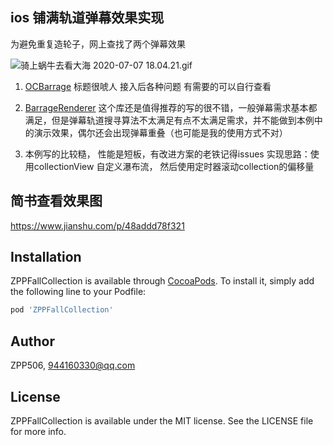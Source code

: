 ## ios 铺满轨道弹幕效果实现 
为避免重复造轮子，网上查找了两个弹幕效果

![骑上蜗牛去看大海 2020-07-07 18.04.21.gif](https://upload-images.jianshu.io/upload_images/11285123-b0bb299e62d3d442.gif?imageMogr2/auto-orient/strip)

1. [OCBarrage](https://github.com/ZPP506/OCBarrage) 标题很唬人 接入后各种问题 有需要的可以自行查看

2. [BarrageRenderer](https://github.com/unash/BarrageRenderer) 这个库还是值得推荐的写的很不错，一般弹幕需求基本都满足，但是弹幕轨道搜寻算法不太满足有点不太满足需求，并不能做到本例中的演示效果，偶尔还会出现弹幕重叠（也可能是我的使用方式不对）

3. 本例写的比较糙， 性能是短板，有改进方案的老铁记得issues
实现思路：使用collectionView 自定义瀑布流， 然后使用定时器滚动collection的偏移量

## 简书查看效果图
https://www.jianshu.com/p/48addd78f321


## Installation

ZPPFallCollection is available through [CocoaPods](https://cocoapods.org). To install
it, simply add the following line to your Podfile:

```ruby
pod 'ZPPFallCollection'
```

## Author

ZPP506, 944160330@qq.com

## License

ZPPFallCollection is available under the MIT license. See the LICENSE file for more info.
